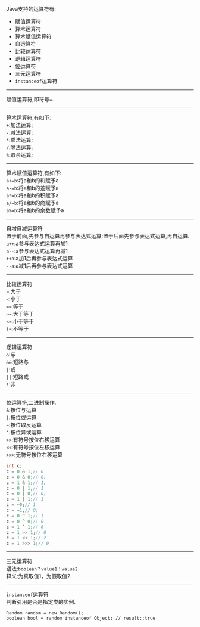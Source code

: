 Java支持的运算符有:  
- 赋值运算符  
- 算术运算符  
- 算术赋值运算符  
- 自运算符  
- 比较运算符  
- 逻辑运算符  
- 位运算符  
- 三元运算符  
- `instanceof`运算符  

---

赋值运算符,即符号`=`.  

---

算术运算符,有如下:  
`+`:加法运算;  
`-`:减法运算;  
`*`:乘法运算;  
`/`:除法运算;  
`%`:取余运算;  

---

算术赋值运算符,有如下:  
`a+=b`:将a和b的和赋予a  
`a-=b`:将a和b的差赋予a  
`a*=b`:将a和b的积赋予a  
`a/=b`:将a和b的商赋予a  
`a%=b`:将a和b的余数赋予a  

---

自增自减运算符  
置于前面,先参与自运算再参与表达式运算;置于后面先参与表达式运算,再自运算.  
`a++`:a参与表达式运算再加1  
`a--`:a参与表达式运算再减1  
`++a`:a加1后再参与表达式运算  
`--a`:a减1后再参与表达式运算  

---

比较运算符  
`>`:大于  
`<`:小于  
`==`:等于  
`>=`:大于等于  
`<=`:小于等于  
`!=`:不等于  

---

逻辑运算符  
`&`:与  
`&&`:短路与  
`|`:或  
`||`:短路或  
`!`:非  

---

位运算符,二进制操作.  
`&`:按位与运算  
`|`:按位或运算  
`~`:按位取反运算  
`^`:按位异或运算  
`>>`:有符号按位右移运算  
`<<`:有符号按位左移运算  
`>>>`:无符号按位右移运算  
```java
int c;  
c = 0 & 1;// 0  
c = 0 & 0;// 0;  
c = 1 & 1;// 1;  
c = 0 | 1;// 1  
c = 0 | 0;// 0;  
c = 1 | 1;// 1  
c = ~0;// 1  
c = ~1;// 0;  
c = 0 ^ 1;// 1  
c = 0 ^ 0;// 0  
c = 1 ^ 1;// 0  
c = 1 >> 1;// 0  
c = 1 << 1;// 2  
c = 1 >>> 1;// 0
```  

---

三元运算符  
语法:`boolean？value1：value2`  
释义:为真取值1，为假取值2.  

---

`instanceof`运算符  
判断引用是否是指定类的实例.  
```
Random random = new Random();
boolean bool = random instanceof Object; // result::true
```  
